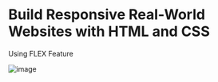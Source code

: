 # Build Responsive Real-World Websites with HTML and CSS <br>

Using FLEX Feature <br>

![image](https://github.com/MucahidDeveloper/Kalbonyan-Elmarsos/assets/127043807/fdb82caa-85f1-457e-8bbc-769de242d1a0)

